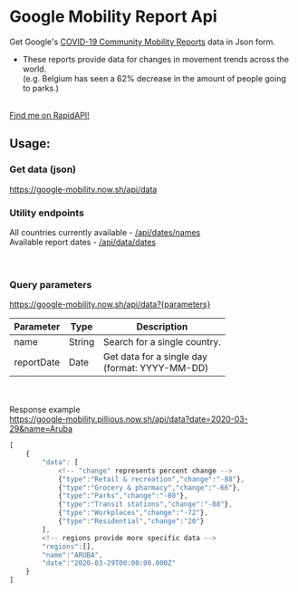 # Google Mobility Report Api
Get Google's [COVID-19 Community Mobility Reports](https://www.google.com/covid19/mobility/) data in Json form. <br>
* These reports provide data for changes in movement trends across the world. <br> (e.g.  Belgium has seen a 62% decrease in the amount of people going to parks.) 
<br><br>

[Find me on RapidAPI!](https://rapidapi.com/pillious/api/google-mobility-data)

## Usage: 
### Get data (json)<br>
https://google-mobility.now.sh/api/data

### Utility endpoints
All countries currently available - [/api/dates/names](https://google-mobility.now.sh/api/data/names) <br>
Available report dates - [/api/data/dates](https://google-mobility.now.sh/api/data/dates)
<br><br><br>
### Query parameters

https://google-mobility.now.sh/api/data?{parameters}

Parameter | Type | Description
------------ | ------------- | -------------
name | String | Search for a single country.
reportDate | Date | Get data for a single day<br>(format: YYYY-MM-DD)

<br><br>
Response example <br>
https://google-mobility.pillious.now.sh/api/data?date=2020-03-29&name=Aruba
```javascript
[
    {
        "data": [
            <!-- "change" represents percent change -->
            {"type":"Retail & recreation","change":"-88"},
            {"type":"Grocery & pharmacy","change":"-66"},
            {"type":"Parks","change":"-80"},
            {"type":"Transit stations","change":"-88"},
            {"type":"Workplaces","change":"-72"},   
            {"type":"Residential","change":"20"}
        ],
        <!-- regions provide more specific data -->
        "regions":[],
        "name":"ARUBA",
        "date":"2020-03-29T00:00:00.000Z"
    }
]
```


